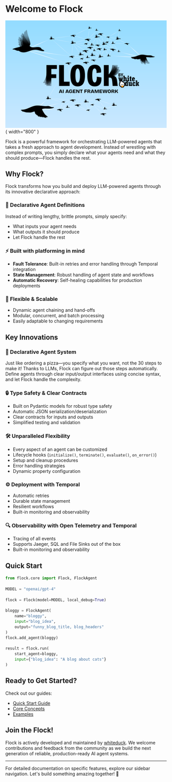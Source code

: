 # Welcome to Flock

![Flock Banner](assets/images/flock.png){ width="800" }


Flock is a powerful framework for orchestrating LLM-powered agents that takes a fresh approach to agent development. Instead of wrestling with complex prompts, you simply declare what your agents need and what they should produce—Flock handles the rest.

## Why Flock?

Flock transforms how you build and deploy LLM-powered agents through its innovative declarative approach:

### 🎯 Declarative Agent Definitions
Instead of writing lengthy, brittle prompts, simply specify:
- What inputs your agent needs
- What outputs it should produce
- Let Flock handle the rest

### ⚡ Built with platforming in mind
- **Fault Tolerance**: Built-in retries and error handling through Temporal integration
- **State Management**: Robust handling of agent state and workflows
- **Automatic Recovery**: Self-healing capabilities for production deployments

### 🔄 Flexible & Scalable
- Dynamic agent chaining and hand-offs
- Modular, concurrent, and batch processing
- Easily adaptable to changing requirements

## Key Innovations

### 🎨 Declarative Agent System
Just like ordering a pizza—you specify what you want, not the 30 steps to make it! Thanks to LLMs, Flock can figure out those steps automatically. Define agents through clear input/output interfaces using concise syntax, and let Flock handle the complexity.

### 🔒 Type Safety & Clear Contracts
- Built on Pydantic models for robust type safety
- Automatic JSON serialization/deserialization
- Clear contracts for inputs and outputs
- Simplified testing and validation

### 🛠 Unparalleled Flexibility

- Every aspect of an agent can be customized
- Lifecycle hooks (`initialize()`, `terminate()`, `evaluate()`, `on_error()`)
- Setup and cleanup procedures
- Error handling strategies
- Dynamic property configuration

### ⚙️ Deployment with Temporal
- Automatic retries
- Durable state management
- Resilient workflows
- Built-in monitoring and observability

### 🔍 Observability with Open Telemetry and Temporal
- Tracing of all events
- Supports Jaeger, SQL and File Sinks out of the box
- Built-in monitoring and observability

## Quick Start

```python
from flock.core import Flock, FlockAgent

MODEL = "openai/gpt-4"

flock = Flock(model=MODEL, local_debug=True)

bloggy = FlockAgent(
    name="bloggy", 
    input="blog_idea", 
    output="funny_blog_title, blog_headers"
)
flock.add_agent(bloggy)

result = flock.run(
    start_agent=bloggy, 
    input={"blog_idea": "A blog about cats"}
)
```

## Ready to Get Started?

Check out our guides:
- [Quick Start Guide](getting-started/quickstart.md)
- [Core Concepts](core-concepts/agents.md)
- [Examples](examples/hello-flock.md)

## Join the Flock!

Flock is actively developed and maintained by [whiteduck](https://whiteduck.de). We welcome contributions and feedback from the community as we build the next generation of reliable, production-ready AI agent systems.

---

For detailed documentation on specific features, explore our sidebar navigation. Let's build something amazing together! 🚀
